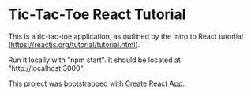 # Tic-Tac-Toe React Tutorial

This is a tic-tac-toe application, as outlined by the Intro to React tutoriial (https://reactjs.org/tutorial/tutorial.html).

Run it locally with "npm start". It should be located at "http://localhost:3000".

This project was bootstrapped with [Create React App](https://github.com/facebook/create-react-app).
